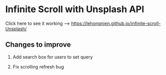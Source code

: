 # Infinite Scroll with Unsplash API

Click here to see it working --> https://lehongnien.github.io/infinite-scroll-Unsplash/

## Changes to improve

1. Add search box for users to set query

2. Fix scrolling refresh bug